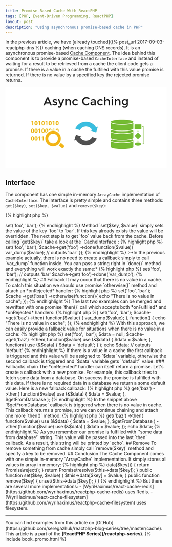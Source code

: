 ```yaml
---
title: Promise-Based Cache With ReactPHP
tags: [PHP, Event-Driven Programming, ReactPHP]
layout: post
description: "Using asynchronous promise-based cache in PHP"
---
```


In the previous article, we have [already touched]({% post_url 2017-09-03-reactphp-dns %}) caching (when caching DNS records). It is an asynchronous promise-based [Cache Component](https://github.com/reactphp/cache). The idea behind this component is to provide a promise-based `CacheInterface` and instead of waiting for a result to be retrieved from a cache the client code gets a promise. If there is a value in a cache the fulfilled with this value promise is returned. If there is no value by a specified key the rejected promise returns.

<p class="text-center image">
    <img src="/assets/images/posts/reactphp/async-cache.jpg" alt="async-cache" class="">
</p>

## Interface

The component has one simple in-memory `ArrayCache` implementation of `CacheInterface`. The interface is pretty simple and contains three methods: `get($key)`, `set($key, $value)` and `remove($key)`:

{% highlight php %}
<?php

namespace React\Cache;

interface CacheInterface
{
    // @return React\Promise\PromiseInterface
    public function get($key);

    public function set($key, $value);

    public function remove($key);
}
{% endhighlight %} 

## Set/Get

Let's try it to see how it works. At first, we put something in cache:

{% highlight php %}
<?php

$cache = new React\Cache\ArrayCache();
$cache->set('foo', 'bar');
{% endhighlight %}

Method `set($key, $value)` simply sets the value of the key `foo` to `bar`. If this key already exists the value will be overridden.

The next step is to get `foo` value back from the cache. Before calling `get($key)` take a look at the `CacheInterface`:

{% highlight php %}
<?php
 
// @return React\Promise\PromiseInterface
public function get($key);
{% endhighlight %} 

Notice, that `get($key)` method doesn't return the value from cache, instead, it returns a promise. Which means that we should use promise `done()` method to attach *onFulfilled* handler and actually retrieve the value from cache:

{% highlight php %}
<?php

$cache = new React\Cache\ArrayCache();
$cache->set('foo', 'bar');

$cache->get('foo')
    ->done(function($value){
        var_dump($value); // outputs 'bar'
    });
{% endhighlight %}

>*In the previous example actually, there is no need to create a callback simply to call `var_dump` function inside. You can pass a string right in `done()` method and everything will work exactly the same:*

{% highlight php %}
<?php

$cache = new React\Cache\ArrayCache();
$cache->set('foo', 'bar');

// outputs 'bar'
$cache->get('foo')->done('var_dump'); 
{% endhighlight %}

## Fallback

It may occur that there is no value in a cache. To catch this situation we should use promise `otherwise()` method and attach an *onRejected* handler:

{% highlight php %}
<?php

$cache = new React\Cache\ArrayCache();

$cache->set('foo', 'bar');

$cache
    ->get('baz')
    ->otherwise(function(){
        echo "There is no value in cache";
    });
{% endhighlight %}

The last two examples can be merged and rewritten with one promise `then()` call which accepts both *onFulfilled* and *onRejected* handlers:

{% highlight php %}
<?php

$cache = new React\Cache\ArrayCache();

$cache->set('foo', 'bar');

$cache->get('baz')->then(
    function($value) {
        var_dump($value);
    },
    function() {
        echo "There is no value in cache";
    });
{% endhighlight %}

With this approach, we can easily provide a fallback value for situations when there is no value in a cache:

{% highlight php %}
<?php

$cache = new React\Cache\ArrayCache();
$cache->set('foo', 'bar');

$data = null;

$cache->get('baz')
    ->then(
        function($value) use (&$data) {
            $data = $value;
        },
        function() use (&$data) {
            $data = 'default';
        }
    );

echo $data; // outputs 'default'
{% endhighlight %}

If there is a value in a cache the first callback is triggered and this value will be assigned to `$data` variable, otherwise the second callback is triggered and `$data` variable gets `'default'` value. 

### Fallbacks chain

The *onRejected* handler can itself return a promise. Let's create a callback with a new promise. For example, this callback tries to fetch some data from a database. On success the promise is fulfilled with this data. If there is no required data in a database we return a some default value. Here is a new fallback callback:

{% highlight php %}
<?php

$getFromDatabase = function() {
    $resolver = function(callable $resolve, callable $reject) {
        return $resolve('some data from database');
    };

    return new React\Promise\Promise($resolver);
};
{% endhighlight %}

A quick overview. Our promise has a *resolver* handler. This handler accepts two callbacks: one to fulfill the promise with some value, and another - to reject a promise. In our example we immediately fulfill the promise with a string `'some data from database'`.

The next step is to replace the *onRejected* handler for a promise which was return when we call `get($key)` method:

{% highlight php %}
<?php

$cache->get('baz')
    ->then(
        function($value) use (&$data) {
            $data = $value;
        }, 
        $getFromDatabase
    );
{% endhighlight %}

In the snippet above `$getFromDatabase` callback is triggered when there is no value in cache. This callback returns a promise, so we can continue chaining and attach one more `then()` method:

{% highlight php %}
<?php

$data = null;

$cache->get('baz')
    ->then(
      function($value) use (&$data) {
        $data = $value;
      }, 
      $getFromDatabase
    )
    ->then(function($value) use (&$data) {
        $data = $value;
    });

echo $data;
{% endhighlight %}
As you remember our promise is fulfilled with `'some data from database'` string. This value will be passed into the last `then` callback. As a result, this string will be printed by `echo`.

## Remove 

To remove something from cache simply call `remove($key)` method and specify a key to be removed.

## Conclusion

The Cache Component comes with one simple in-memory `ArrayCache` implementation. It simply stores all values in array in memory:

{% highlight php %}
<?php

class ArrayCache implements CacheInterface
{
    private $data = array();

    public function get($key)
    {
        if (!isset($this->data[$key])) {
            return Promise\reject();
        }

        return Promise\resolve($this->data[$key]);
    }

    public function set($key, $value)
    {
        $this->data[$key] = $value;
    }

    public function remove($key)
    {
        unset($this->data[$key]);
    }
}
{% endhighlight %}

But there are several more implementations:

- [WyriHaximus/react-cache-redis](https://github.com/wyrihaximus/reactphp-cache-redis) uses Redis.
- [WyriHaximus/react-cache-filesystem](https://github.com/wyrihaximus/reactphp-cache-filesystem) uses filesystem.

<hr>
You can find examples from this article on [GitHub](https://github.com/seregazhuk/reactphp-blog-series/tree/master/cache).

This article is a part of the <strong>[ReactPHP Series](/reactphp-series)</strong>.

{% include book_promo.html %}
